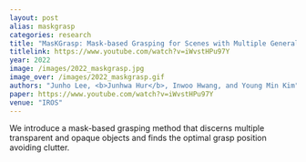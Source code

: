 ```yaml
---
layout: post
alias: maskgrasp
categories: research
title: "MasKGrasp: Mask-based Grasping for Scenes with Multiple General Real-world Objects"
titlelink: https://www.youtube.com/watch?v=iWvstHPu97Y
year: 2022
image: /images/2022_maskgrasp.jpg
image_over: /images/2022_maskgrasp.gif
authors: "Junho Lee, <b>Junhwa Hur</b>, Inwoo Hwang, and Young Min Kim"
paper: https://www.youtube.com/watch?v=iWvstHPu97Y
venue: "IROS"
---
```


We introduce a mask-based grasping
method that discerns multiple transparent and opaque objects and finds the optimal grasp position avoiding clutter.